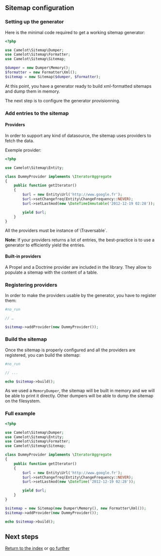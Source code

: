 ## Sitemap configuration

### Setting up the generator

Here is the minimal code required to get a working sitemap generator:

```php
<?php

use Camelot\Sitemap\Dumper;
use Camelot\Sitemap\Formatter;
use Camelot\Sitemap\Sitemap;

$dumper = new Dumper\Memory();
$formatter = new Formatter\Xml();
$sitemap = new Sitemap($dumper, $formatter);
```

At this point, you have a generator ready to build xml-formatted sitemaps and
dump them in memory.

The next step is to configure the generator provisionning.


### Add entries to the sitemap

#### Providers

In order to support any kind of datasource, the sitemap uses providers to fetch
the data.

Exemple provider:

```php
<?php

use Camelot\Sitemap\Entity;

class DummyProvider implements \IteratorAggregate
{
    public function getIterator()
    {
        $url = new Entity\Url('http://www.google.fr');
        $url->setChangefreq(Entity\ChangeFrequency::NEVER);
        $url->setLastmod(new \DateTimeImmutable('2012-12-19 02:28'));

        yield $url;
    }
}
```

All the providers must be instance of \Traversable`.

**Note:** If your providers returns a lot of entries, the best-practice is to
use a generator to efficiently yield the entries.


#### Built-in providers

A Propel and a Doctrine provider are included in the library. They allow to
populate a sitemap with the content of a table.


### Registering providers

In order to make the providers usable by the generator, you have to register
them:

```php
#no_run

// …

$sitemap->addProvider(new DummyProvider());
```


### Build the sitemap

Once the sitemap is properly configured and all the providers are registered,
you can build the sitemap:

```php
#no_run

// ...

echo $sitemap->build();
```

As we used a `MemoryDumper`, the sitemap will be built in memory and we will be
able to print it directly. Other dumpers will be able to dump the sitemap on the
filesystem.


### Full example

```php
<?php

use Camelot\Sitemap\Dumper;
use Camelot\Sitemap\Entity;
use Camelot\Sitemap\Formatter;
use Camelot\Sitemap\Sitemap;

class DummyProvider implements \IteratorAggregate
{
    public function getIterator()
    {
        $url = new Entity\Url('http://www.google.fr');
        $url->setChangefreq(Entity\ChangeFrequency::NEVER);
        $url->setLastmod(new \DateTime('2012-12-19 02:28'));

        yield $url;
    }
}

$sitemap = new Sitemap(new Dumper\Memory(), new Formatter\Xml());
$sitemap->addProvider(new DummyProvider());

echo $sitemap->build();
```


## Next steps

[Return to the index](https://github.com/K-Phoen/SitemapGenerator/blob/master/doc/index.md)
or [go further](https://github.com/K-Phoen/SitemapGenerator/blob/master/doc/more.md)
